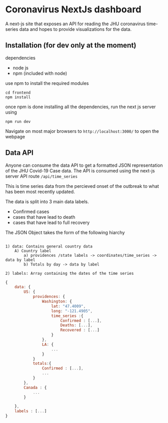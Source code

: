 # Coronavirus NextJs dashboard

A next-js site that exposes an API for reading the JHU coronavirus time-series data and hopes to provide visualizations for the data.

## Installation (for dev only at the moment)

dependencies 
* node js
* npm (included with node)

use npm to install the required modules 

```console
cd frontend
npm install
```

once npm is done installing all the dependencies, run the next js server using

```console
npm run dev
```

Navigate on most major browsers to ```http://localhost:3000/``` to open the webpage

## Data API

Anyone can consume the data API to get a formatted JSON representation of the JHU Covid-19 Case data. The API is consumed using the next-js server API route ```/api/time_series ```

This is time series data from the percieved onset of the outbreak to what has been most recently updated. 

The data is split into 3 main data labels.
* Confirmed cases
* cases that have lead to death
* cases that have lead to full recovery

The JSON Object takes the form of the following hiarchy

```

1) data: Contains general country data
    A) Country label
        a) providences /state labels -> coordinates/time_series -> data by label
        b) Totals by day -> data by label

2) labels: Array containing the dates of the time series
```

```javascript
{ 
    data: {
        US: {
            providences: {
                Washington: {
                    lat: "47.4009",
                    long: "-121.4905",
                    time_series :{
                        Confirmed : [...],
                        Deaths: [...],
                        Recovered : [...]
                    }
                },
                LA: {
                    ...
                }
            }
            totals:{
                Confirmed : [...],
                ...
            }
        },
        Canada : {
            ...
        }

    },
    labels : [...]
}
```


